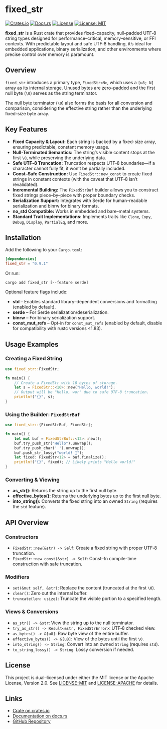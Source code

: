 # fixed_str

[![Crates.io](https://img.shields.io/crates/v/fixed_str)](https://crates.io/crates/fixed_str) [![Docs.rs](https://docs.rs/fixed_str/badge.svg)](https://docs.rs/fixed_str) [![License](https://img.shields.io/badge/License-Apache_2.0-blue.svg)](https://opensource.org/licenses/Apache-2.0) [![License: MIT](https://img.shields.io/badge/License-MIT-yellow.svg)](https://opensource.org/licenses/MIT)

**fixed_str** is a Rust crate that provides fixed–capacity, null–padded UTF‑8 string types designed for performance–critical, memory–sensitive, or FFI contexts. With predictable layout and safe UTF‑8 handling, it’s ideal for embedded applications, binary serialization, and other environments where precise control over memory is paramount.

## Overview

`fixed_str` introduces a primary type, `FixedStr<N>`, which uses a `[u8; N]` array as its internal storage. Unused bytes are zero–padded and the first null byte (`\0`) serves as the string terminator.

The null byte terminator (`\0`) also forms the basis for all conversion and comparison, considering the effective string rather than the underlying fixed-size byte array.

## Key Features

- **Fixed Capacity & Layout:** Each string is backed by a fixed-size array, ensuring predictable, constant memory usage.
- **Null-Terminated Semantics:** The string’s visible content stops at the first `\0`, while preserving the underlying data.
- **Safe UTF‑8 Truncation:** Truncation respects UTF‑8 boundaries—if a character cannot fully fit, it won’t be partially included.
- **Const–Safe Construction:** Use `FixedStr::new_const` to create fixed strings in constant contexts (with the caveat that UTF‑8 isn’t revalidated).
- **Incremental Building:** The `FixedStrBuf` builder allows you to construct fixed strings piece–by–piece with proper boundary checks.
- **Serialization Support:** Integrates with Serde for human–readable serialization and binrw for binary formats.
- **no_std Compatible:** Works in embedded and bare–metal systems.
- **Standard Trait Implementations:** Implements traits like `Clone`, `Copy`, `Debug`, `Display`, `PartialEq`, and more.

## Installation

Add the following to your `Cargo.toml`:

```toml
[dependencies]
fixed_str = "0.9.1"
```

Or run:

```vim
cargo add fixed_str [--feature serde]
```

Optional feature flags include:
- **std** – Enables standard library–dependent conversions and formatting (enabled by default).
- **serde** – For Serde serialization/deserialization.
- **binrw** – For binary serialization support.
- **const_mut_refs** – Opt-in for `const_mut_refs` (enabled by default, disable for compatibility with rustc versions <1.83).

## Usage Examples

### Creating a Fixed String

```rust
use fixed_str::FixedStr;

fn main() {
    // Create a FixedStr with 10 bytes of storage.
    let s = FixedStr::<10>::new("Hello, world!");
    // Output will be "Hello, wor" due to safe UTF‑8 truncation.
    println!("{}", s);
}
```

### Using the Builder: `FixedStrBuf`

```rust
use fixed_str::{FixedStrBuf, FixedStr};

fn main() {
    let mut buf = FixedStrBuf::<12>::new();
    buf.try_push_str("Hello").unwrap();
    buf.try_push_char(' ').unwrap();
    buf.push_str_lossy("world! 👋");
    let fixed: FixedStr<12> = buf.finalize();
    println!("{}", fixed); // Likely prints "Hello world!"
}
```

### Converting & Viewing

- **as_str():** Returns the string up to the first null byte.
- **effective_bytes():** Returns the underlying bytes up to the first null byte.
- **into_string():** Converts the fixed string into an owned `String` (requires the `std` feature).

## API Overview

### Constructors
- `FixedStr::new(&str) -> Self`: Create a fixed string with proper UTF‑8 truncation.
- `FixedStr::new_const(&str) -> Self`: Const–fn compile-time construction with safe truncation.

### Modifiers
- `set(&mut self, &str)`: Replace the content (truncated at the first `\0`).
- `clear()`: Zero out the internal buffer.
- `truncate(len: usize)`: Truncate the visible portion to a specified length.

### Views & Conversions
- `as_str() -> &str`: View the string up to the null terminator.
- `try_as_str() -> Result<&str, FixedStrError>`: UTF‑8 checked view.
- `as_bytes() -> &[u8]`: Raw byte view of the entire buffer.
- `effective_bytes() -> &[u8]`: View of the bytes until the first `\0`.
- `into_string() -> String`: Convert into an owned `String` (requires `std`).
- `to_string_lossy() -> String`: Lossy conversion if needed.

## License

This project is dual–licensed under either the MIT license or the Apache License, Version 2.0. See [LICENSE-MIT](LICENSE-MIT) and [LICENSE-APACHE](LICENSE-APACHE) for details.

## Links

- [Crate on crates.io](https://crates.io/crates/fixed_str)
- [Documentation on docs.rs](https://docs.rs/fixed_str)
- [GitHub Repository](https://github.com/crabcode/fixed_str)
